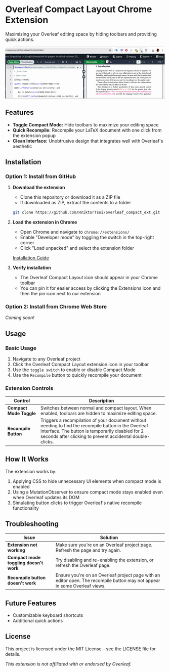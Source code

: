 # Overleaf Compact Layout Chrome Extension

Maximizing your Overleaf editing space by hiding toolbars and providing quick actions.

<!-- 插入图片 -->
![Overleaf Compact Layout](doc/demo.gif)

## Features

- **Toggle Compact Mode:** Hide toolbars to maximize your editing space
- **Quick Recompile:** Recompile your LaTeX document with one click from the extension popup
- **Clean Interface:** Unobtrusive design that integrates well with Overleaf's aesthetic

## Installation

### Option 1: Install from GitHub

1. **Download the extension**
   - Clone this repository or download it as a ZIP file
   - If downloaded as ZIP, extract the contents to a folder

   ```bash
   git clone https://github.com/HViktorTsoi/overleaf_compact_ext.git
   ```

2. **Load the extension in Chrome**
   - Open Chrome and navigate to `chrome://extensions/`
   - Enable "Developer mode" by toggling the switch in the top-right corner
   - Click "Load unpacked" and select the extension folder

   [Installation Guide](screenshots/installation.png)

3. **Verify installation**
   - The Overleaf Compact Layout icon should appear in your Chrome toolbar
   - You can pin it for easier access by clicking the Extensions icon and then the pin icon next to our extension

### Option 2: Install from Chrome Web Store

*Coming soon!*

## Usage

### Basic Usage

1. Navigate to any Overleaf project
2. Click the Overleaf Compact Layout extension icon in your toolbar
3. Use the `toggle switch` to enable or disable Compact Mode
4. Use the `Recompile` button to quickly recompile your document

<!-- [Usage Demo](screenshots/usage-demo.png) -->

### Extension Controls

| Control | Description |
|---------|-------------|
| **Compact Mode Toggle** | Switches between normal and compact layout. When enabled, toolbars are hidden to maximize editing space. |
| **Recompile Button** | Triggers a recompilation of your document without needing to find the recompile button in the Overleaf interface. The button is temporarily disabled for 2 seconds after clicking to prevent accidental double-clicks. |


## How It Works

The extension works by:

1. Applying CSS to hide unnecessary UI elements when compact mode is enabled
2. Using a MutationObserver to ensure compact mode stays enabled even when Overleaf updates its DOM
3. Simulating button clicks to trigger Overleaf's native recompile functionality

## Troubleshooting

| Issue | Solution |
|-------|----------|
| **Extension not working** | Make sure you're on an Overleaf project page. Refresh the page and try again. |
| **Compact mode toggling doesn't work** | Try disabling and re-enabling the extension, or refresh the Overleaf page. |
| **Recompile button doesn't work** | Ensure you're on an Overleaf project page with an editor open. The recompile button may not appear in some Overleaf views. |

## Future Features

<!-- - Theme customization options -->
- Customizable keyboard shortcuts
- Additional quick actions

<!-- ## Contributing

Contributions are welcome! Please feel free to submit a Pull Request.

1. Fork the repository
2. Create your feature branch (`git checkout -b feature/amazing-feature`)
3. Commit your changes (`git commit -m 'Add some amazing feature'`)
4. Push to the branch (`git push origin feature/amazing-feature`)
5. Open a Pull Request -->

## License

This project is licensed under the MIT License - see the LICENSE file for details.

<!-- ## Acknowledgments

- Thanks to Overleaf for creating an excellent LaTeX editing platform
- Icon designed with inspiration from Overleaf's brand identity

--- -->

*This extension is not affiliated with or endorsed by Overleaf.*